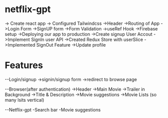 # netflix-gpt
  -> Create react app
  -> Configured Tailwindcss
  ->Header
  ->Routing of App
  ->Login Form
  ->SignUP form
  ->Form Validation
  ->useRef Hook
  ->Firebase setup
  ->Deploying our app to production
  ->Create signup User Accout
  ->Implement SignIn user API
  ->Created Redux Store with userSlice
  ->Implemented SignOut Feature
  ->Update profile







# Features

--Login/signup
  ->signin/signup form
  ->redirect to browse page

--Browser(after authentication)
  ->Header
  ->Main Movie
    ->Trailer in Background
    ->Title & Description
    ->Movie suggestions
       ->Movie Lists (so many lsits vertical)

--Netflix-gpt
   -Search bar
   -Movie suggestions